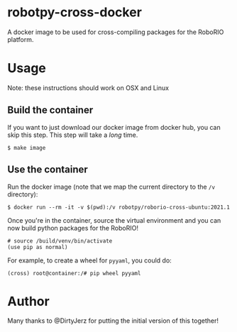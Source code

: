 robotpy-cross-docker
====================

A docker image to be used for cross-compiling packages for the RoboRIO
platform.

Usage
=====

Note: these instructions should work on OSX and Linux

Build the container
-------------------

If you want to just download our docker image from docker hub, you can skip
this step. This step will take a *long* time.

    $ make image

Use the container
-----------------

Run the docker image (note that we map the current directory to the `/v`
directory):

    $ docker run --rm -it -v $(pwd):/v robotpy/roborio-cross-ubuntu:2021.1

Once you're in the container, source the virtual environment and you can now
build python packages for the RoboRIO!

    # source /build/venv/bin/activate
    (use pip as normal)

For example, to create a wheel for `pyyaml`, you could do:

    (cross) root@container:/# pip wheel pyyaml
    
Author
======

Many thanks to @DirtyJerz for putting the initial version of this together!
